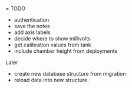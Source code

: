 = TODO

- authentication
- save the notes
- add axis labels
- decide where to show millivolts
- get calibration values from tank
- include chamber height from deployments

Later
- create new database structure from migration
- reload data  into new structure.
